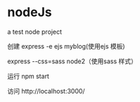 # nodeJs
a test node project

创建
express -e ejs myblog(使用ejs 模板)

express --css=sass node2（使用sass 样式）


运行
npm start

访问
http://localhost:3000/
